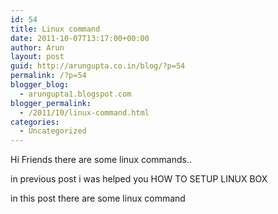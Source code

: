 ```yaml
---
id: 54
title: Linux command
date: 2011-10-07T13:17:00+00:00
author: Arun
layout: post
guid: http://arungupta.co.in/blog/?p=54
permalink: /?p=54
blogger_blog:
  - arungupta1.blogspot.com
blogger_permalink:
  - /2011/10/linux-command.html
categories:
  - Uncategorized
---
```

<div dir="ltr" style="text-align: left;" trbidi="on">
  Hi Friends there are some linux commands..</p> 
  
  <p>
    in previous post i was helped you HOW TO SETUP LINUX BOX
  </p>
  
  <p>
    in this post there are some linux command  
  </p>
</div>
